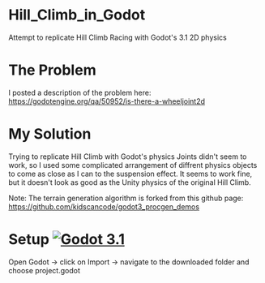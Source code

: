 # Hill_Climb_in_Godot
Attempt to replicate Hill Climb Racing with Godot's 3.1 2D physics

# The Problem
I posted a description of the problem here:
https://godotengine.org/qa/50952/is-there-a-wheeljoint2d

# My Solution
Trying to replicate Hill Climb with Godot's physics Joints didn't seem to work, so I used some complicated arrangement of diffrent
physics objects to come as close as I can to the suspension effect.  It seems to work fine, but it doesn't look as good as the Unity physics of the original Hill Climb.

Note: The terrain generation algorithm is forked from this github page: https://github.com/kidscancode/godot3_procgen_demos

# Setup [![Godot 3.1](https://img.shields.io/badge/Godot-3.1-blue)](https://godotengine.org)
Open Godot -> click on Import -> navigate to the downloaded folder and choose project.godot

